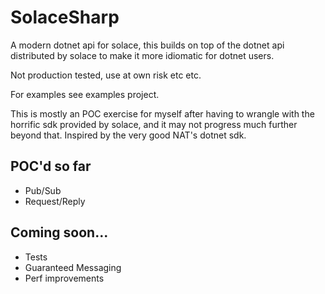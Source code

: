 
<H1>SolaceSharp</H1>

A modern dotnet api for solace, this builds on top of the dotnet api distributed by solace to make it more idiomatic for dotnet users.

Not production tested, use at own risk etc etc.

For examples see examples project.

This is mostly an POC exercise for myself after having to wrangle with the horrific sdk provided by solace,
and it may not progress much further beyond that. Inspired by the very good NAT's dotnet sdk.

<h2>POC'd so far</h2>

- Pub/Sub
- Request/Reply
<h2>Coming soon...</h2>

- Tests 
- Guaranteed Messaging
- Perf improvements
